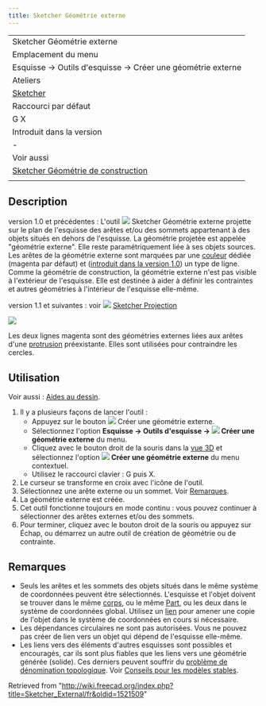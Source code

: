 ```yaml
---
title: Sketcher Géométrie externe
---
```

|  |
| --- |
| Sketcher Géométrie externe |
| Emplacement du menu |
| Esquisse → Outils d'esquisse → Créer une géométrie externe |
| Ateliers |
| [Sketcher](/Sketcher_Workbench/fr "Sketcher Workbench/fr") |
| Raccourci par défaut |
| G X |
| Introduit dans la version |
| - |
| Voir aussi |
| [Sketcher Géométrie de construction](/Sketcher_ToggleConstruction/fr "Sketcher ToggleConstruction/fr") |
|  |

## Description

version 1.0 et précédentes : L'outil ![](/images/Sketcher_External.svg) Sketcher Géométrie externe projette sur le plan de l'esquisse des arêtes et/ou des sommets appartenant à des objets situés en dehors de l'esquisse. La géométrie projetée est appelée "géométrie externe". Elle reste paramétriquement liée à ses objets sources. Les arêtes de la géométrie externe sont marquées par une [couleur](/Sketcher_Preferences/fr#Apparence "Sketcher Preferences/fr") dédiée (magenta par défaut) et ([introduit dans la version 1.0](/Release_notes_1.0/fr "Release notes 1.0/fr")) un type de ligne. Comme la géométrie de construction, la géométrie externe n'est pas visible à l'extérieur de l'esquisse. Elle est destinée à aider à définir les contraintes et autres géométries à l'intérieur de l'esquisse elle-même.

version 1.1 et suivantes : voir ![](/images/Sketcher_Projection.svg) [Sketcher Projection](/Sketcher_Projection/fr "Sketcher Projection/fr")

![](/images/Sketcher_ExternalEsempio1.png)

Les deux lignes magenta sont des géométries externes liées aux arêtes d'une [protrusion](/PartDesign_Pad/fr "PartDesign Pad/fr") préexistante. Elles sont utilisées pour contraindre les cercles.

## Utilisation

Voir aussi : [Aides au dessin](/Sketcher_Workbench/fr#Aides_au_dessin "Sketcher Workbench/fr").

1. Il y a plusieurs façons de lancer l'outil :
   * Appuyez sur le bouton ![](/images/Sketcher_External.svg) Créer une géométrie externe.
   * Sélectionnez l'option **Esquisse → Outils d'esquisse → ![](/images/Sketcher_External.svg) Créer une géométrie externe** du menu.
   * Cliquez avec le bouton droit de la souris dans la [vue 3D](/3D_view/fr "3D view/fr") et sélectionnez l'option **![](/images/Sketcher_External.svg) Créer une géométrie externe** du menu contextuel.
   * Utilisez le raccourci clavier : G puis X.
2. Le curseur se transforme en croix avec l'icône de l'outil.
3. Sélectionnez une arête externe ou un sommet. Voir [Remarques](##Remarques).
4. La géométrie externe est créée.
5. Cet outil fonctionne toujours en mode continu : vous pouvez continuer à sélectionner des arêtes externes et/ou des sommets.
6. Pour terminer, cliquez avec le bouton droit de la souris ou appuyez sur Échap, ou démarrez un autre outil de création de géométrie ou de contrainte.

## Remarques

* Seuls les arêtes et les sommets des objets situés dans le même système de coordonnées peuvent être sélectionnés. L'esquisse et l'objet doivent se trouver dans le même [corps](/PartDesign_Body/fr "PartDesign Body/fr"), ou le même [Part](/Std_Part/fr "Std Part/fr"), ou les deux dans le système de coordonnées global. Utilisez un [lien](/PartDesign_SubShapeBinder/fr "PartDesign SubShapeBinder/fr") pour amener une copie de l'objet dans le système de coordonnées en cours si nécessaire.
* Les dépendances circulaires ne sont pas autorisées. Vous ne pouvez pas créer de lien vers un objet qui dépend de l'esquisse elle-même.
* Les liens vers des éléments d'autres esquisses sont possibles et encouragés, car ils sont plus fiables que les liens vers une géométrie générée (solide). Ces derniers peuvent souffrir du [problème de dénomination topologique](/Topological_naming_problem/fr "Topological naming problem/fr"). Voir [Conseils pour les modèles stables](/Feature_editing/fr#Conseils_pour_la_création_de_modèles_robustes "Feature editing/fr").

Retrieved from "<http://wiki.freecad.org/index.php?title=Sketcher_External/fr&oldid=1521509>"